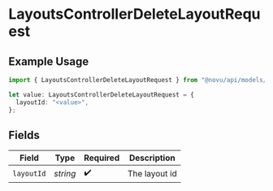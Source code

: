 # LayoutsControllerDeleteLayoutRequest

## Example Usage

```typescript
import { LayoutsControllerDeleteLayoutRequest } from "@novu/api/models/operations";

let value: LayoutsControllerDeleteLayoutRequest = {
  layoutId: "<value>",
};
```

## Fields

| Field              | Type               | Required           | Description        |
| ------------------ | ------------------ | ------------------ | ------------------ |
| `layoutId`         | *string*           | :heavy_check_mark: | The layout id      |